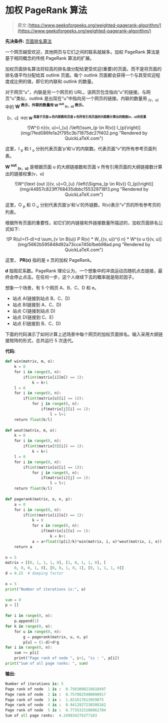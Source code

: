 # 加权 PageRank 算法

> 原文:[https://www.geeksforgeeks.org/weighted-pagerank-algorithm/](https://www.geeksforgeeks.org/weighted-pagerank-algorithm/)

**先决条件:** [页面排名算法](https://www.geeksforgeeks.org/page-rank-algorithm-implementation/)

一个网页越受欢迎，其他网页与它们之间的联系就越多。加权 PageRank 算法是基于相同概念的传统 PageRank 算法的扩展。

加权页面排名算法将较高的排名值分配给更受欢迎(重要)的页面，而不是将页面的排名值平均分配给其 outlink 页面。每个 outlink 页面都会获得一个与其受欢迎程度成比例的值，即它的内联和 outlink 的数量。

对于网页“u”，内联是另一个网页的 URL，该网页包含指向“u”的链接。与网页“u”类似，outlink 是出现在“u”中指向另一个网页的链接。内联的数量用 <sub>(v，u)</sub> 中的 **W <sup>表示，外联的数量用 **W <sup>out</sup> <sub>(v，u)</sub>** 表示。</sup>**

<sub>【v，u】</sub><sub>中的 **W <sup>是基于页面 u 的内联数和页面 v 的所有引用页面的内联数计算出的链接(v，u)的权重</sup>**</sub>

<center>![W^{i n}(v, u)=I_{u} /\left(\sum_{p \in R(v)} I_{p}\right)](img/7fed086fe1a2f795c3b71875dc27f402.png "Rendered by QuickLaTeX.com")</center>

这里，I <sub>p</sub> 和 I <sub>u</sub> 分别代表页面‘p’和‘u’的内联数。代表页面“v”的所有参考页面列表。

**W <sup>out</sup> <sub>(v，u)</sub>** 是根据页面 u 的大纲链接数和页面 v 所有引用页面的大纲链接数计算出的链接权重(v，u)

<center>![W^{\text {out }}(v, u)=O_{u} /\left(\Sigma_{p \in R(v)} O_{p}\right)](img/44857c823ff768435dbbc155329718f3.png "Rendered by QuickLaTeX.com")</center>

这里，O <sub>p</sub> 和 O <sub>u</sub> 分别代表页面‘p’和‘u’的外链数。R(v)表示“v”页的所有参考页的列表。

根据所有页面的重要性，如它们的内链接和外链接数量所描述的，加权页面排名公式如下:

<center>![P R(u)=(1-d)+d \sum_{v \in B(u)} P R(v) * W_{(v, u)}^{i n} * W^{o u t}(v, u)](img/5662b595848d92a73cce745b1beb98ad.png "Rendered by QuickLaTeX.com")</center>

这里， **PR(x)** 指的是 x 页的加权 PageRank。

**d** 指阻尼系数。PageRank 理论认为，一个想象中的冲浪运动员随机点击链接，最终会停止点击。在任何一步，这个人继续下去的概率就是阻尼因子。

想象一个场景，有 5 个网页 A、B、C、D 和 e。

*   站点 A(链接到站点 B、C、D)
*   站点 B(链接到 A、C、D)
*   站点 C(链接到站点 D)
*   站点 D(链接到 C、E)
*   站点 E(链接到 B、C、D)

下面的代码演示了如何计算上述场景中每个网页的加权页面排名。输入采用大纲链接矩阵的形式，总共运行 5 次迭代。

**代码:**

```py
def win(matrix, m, o):
    k = 0
    for i in range(0, n):
        if(int(matrix[i][m]) == 1):
            k = k+1
    l = 0
    for i in range(0, n):
        if(int(matrix[o][i] == 1)):
            for j in range(0, n):
                if(matrix[j][i] == 1):
                    l = l+1
    return float(k/l)

def wout(matrix, m, o):
    k = 0
    for i in range(0, n):
        if(int(matrix[0][i]) == 1):
            k = k+1
    l = 0
    for i in range(0, n):
        if(int(matrix[o][i] == 1)):
            for j in range(0, n):
                if(matrix[i][j] == 1):
                    l = l+1
    return float(k/l)

def pagerank(matrix, o, n, p):
    a = 0
    for i in range(0, n):
        if(int(matrix[i][o]) == 1):
            k = 0
            for s in range(0, n):
                if(matrix[i][s] == 1):
                    k = k+1
            a = a+float((p[i]/k)*win(matrix, i, o)*wout(matrix, i, o))
    return a

n = 5
matrix = [[0, 1, 1, 1, 0], [1, 0, 1, 1, 0], [
    0, 0, 0, 1, 0], [0, 0, 1, 0, 1], [0, 1, 1, 1, 0]]
d = 0.25  # damping factor

o = 5
print("Number of iterations is:", o)

sum = 0
p = []

for i in range(0, n):
    p.append(1)
for k in range(0, o):
    for u in range(0, n):
        g = pagerank(matrix, u, n, p)
        p[u] = (1-d)+d*g
for i in range(0, n):
    sum += p[i]
    print("Page rank of node ", i+1, "is : ", p[i])
print("Sum of all page ranks: ", sum)
```

**输出:**

```py
Number of iterations is: 5
Page rank of node  1 is :  0.7563090216610497
Page rank of node  2 is :  0.7570825988098917
Page rank of node  3 is :  1.021617613959075
Page rank of node  4 is :  0.9412927238508162
Page rank of node  5 is :  0.7735323180962704
Sum of all page ranks:  4.249834276377103
```